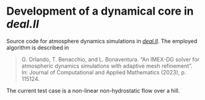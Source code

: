 # Development of a dynamical core in *deal.II*

Source code for atmosphere dynamics simulations in [*deal.II*](https://www.dealii.org/).
The employed algorithm is described in

> G. Orlando, T. Benacchio, and L. Bonaventura. “An IMEX-DG solver for atmospheric dynamics
simulations with adaptive mesh refinement”. In: Journal of Computational and Applied Mathematics
(2023), p. 115124.

The current test case is a non-linear non-hydrostatic flow over a hill.
